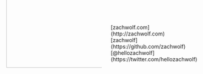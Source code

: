 <!-- move to global style sheet when done -->
<style>
.o-split {
  display: table;
  width: 100%;
  box-sizing: border-box;
}

.o-split__chunk {
  display: table-cell;
  vertical-align: middle;
}

.o-split__chunk--right {
  text-align: right;
}

.reveal-reset {
	border: none !important;
	box-shadow: none !important;
	margin-bottom: 0 !important;
	height: 800px;
}

.v-list {}

.v-list > li {
	list-style: none;
}

.reveal-layout {}

.reveal-layout .l-split {
	display: flex;
}

.reveal-layout .l-split__chunk {
	display: flex;
	flex: 1;
}

.reveal-layout .l-split__chunk--right {}

.l-anchor {
	position: relative;
	width: 100%;
}

.l-anchor::before {
	content: '';
	display: table;
	clear: both;
}

.l-anchor--bottom {}

.l-anchor__content {
	position: absolute;
	left: 0;
	right: 0;
}

.l-anchor--bottom .l-anchor__content {
	bottom: 0;
}

</style>

<!-- it's my dream to have a two column layout here
with my image on the left and links on the right -->

<div class="reveal-layout">
	<div class="l-split">
		<div class="l-split__chunk">
			<div class="l-anchor l-anchor--bottom">
				<div class="l-anchor__content">
					<img src="/img/portrait.png" alt="" class="reveal-reset">
				</div>
			</div>
		</div>
		<div class="l-split__chunk l-split__chunk--right">
			<ul class="v-list">
				<li>
					<i class="fa fa-6 fa-globe"></i>
					[zachwolf.com](http://zachwolf.com)
				<li>
					<i class="fa fa-6 fa-github"></i>
					[zachwolf](https://github.com/zachwolf)
				<li>
					<i class="fa fa-6 fa-twitter"></i>
					[@hellozachwolf](https://twitter.com/hellozachwolf)
			</ul>
		</div>
	</div>
</div>